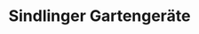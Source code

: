 ---
title: "Sindlinger Gartengeräte"
url: /jettingen/sindlinger-gartengeraete/
shop: Gartenmaschinen
---